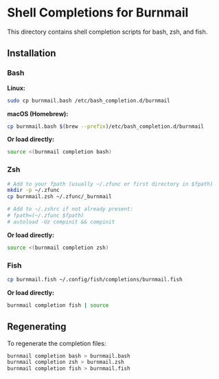 # Shell Completions for Burnmail

This directory contains shell completion scripts for bash, zsh, and fish.

## Installation

### Bash

**Linux:**
```bash
sudo cp burnmail.bash /etc/bash_completion.d/burnmail
```

**macOS (Homebrew):**
```bash
cp burnmail.bash $(brew --prefix)/etc/bash_completion.d/burnmail
```

**Or load directly:**
```bash
source <(burnmail completion bash)
```

### Zsh

```bash
# Add to your fpath (usually ~/.zfunc or first directory in $fpath)
mkdir -p ~/.zfunc
cp burnmail.zsh ~/.zfunc/_burnmail

# Add to ~/.zshrc if not already present:
# fpath=(~/.zfunc $fpath)
# autoload -Uz compinit && compinit
```

**Or load directly:**
```bash
source <(burnmail completion zsh)
```

### Fish

```bash
cp burnmail.fish ~/.config/fish/completions/burnmail.fish
```

**Or load directly:**
```bash
burnmail completion fish | source
```

## Regenerating

To regenerate the completion files:

```bash
burnmail completion bash > burnmail.bash
burnmail completion zsh > burnmail.zsh
burnmail completion fish > burnmail.fish
```
